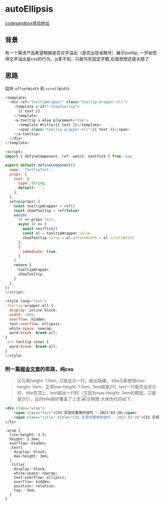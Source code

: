 # autoEllipsis

[codesandbox体验地址](https://codesandbox.io/s/billowing-morning-98ww0?file=/src/App.vue)

## 背景

有一个需求产品希望根据是否文字溢出（是否出现省略号）展示tooltip, 一开始觉得文字溢出是css的行为，js拿不到，只能写死固定字数,后面想想还是太糙了

## 思路

监听 ```offsetWidth``` 和 ```scrollWidth```

```js
<template>
  <div ref="tooltipWrapper" class="tooltip-wrapper-ell">
    <template v-if="!showTooltip">
      {{ text }}
    </template>
    <a-tooltip v-else placement="top">
      <template #title>{{ text }}</template>
      <span class="tooltip-wrapper-ell">{{ text }}</span>
    </a-tooltip>
  </div>
</template>

<script>
import { defineComponent, ref, watch, nextTick } from 'vue'

export default defineComponent({
  name: 'TooltipText',
  props: {
    text: {
      type: String,
      default: '',
    },
  },
  setup(props) {
    const tooltipWrapper = ref()
    const showTooltip = ref(false)
    watch(
      () => props.text,
      async () => {
        await nextTick()
        const el = tooltipWrapper.value
        showTooltip.value = el.offsetWidth < el.scrollWidth
      },
      {
        immediate: true,
      }
    )
    return {
      tooltipWrapper,
      showTooltip,
    }
  },
})
</script>

<style lang="less">
.tooltip-wrapper-ell {
  display: inline-block;
  width: 100%;
  overflow: hidden;
  text-overflow: ellipsis;
  white-space: nowrap;
  word-break: break-all;
}
.ant-tooltip-inner {
  word-break: break-all;
}
</style>

```

### 附一篇[掘金文章](https://juejin.cn/post/6966042926853914654)的思路，纯css

> 父元素height: 1.5em, 只能显示一行，超出隐藏， title元素使用max-height: 3em，正常line-height: 1.5em, 3em就是2行, text一行能完全显示时，title在顶上，text超出一行时（又因为max-height: 3em的原因，只能是2行），此时title刚好覆盖了上去
![示例图](https://p3-juejin.byteimg.com/tos-cn-i-k3u1fbpfcp/5a73de39223142bf8b509d97ea20d6cf~tplv-k3u1fbpfcp-watermark.awebp)
大体伪代码如下，
``` html
<div class="wrap">
    <span class="text">CSS 实现优惠券的技巧 - 2021-03-26</span>
    <span class="title" title="CSS 实现优惠券的技巧 - 2021-03-26">CSS 实现优惠券的技巧 - 2021-03-26</span>
</li>
```

```less
.wrap {
  line-height: 1.5;
  height: 1.5em;
  overflow: hidden;
  .text{
    display: block;
    max-height: 3em;
  }
  .title{
    display: block;
    white-space: nowrap;
    text-overflow: ellipsis;
    overflow: hidden;
    position: relative;
    top: -3em;
  }
}
```